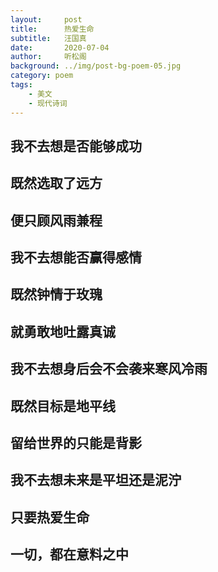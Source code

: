 ```yaml
---
layout:     post
title:      热爱生命
subtitle:   汪国真
date:       2020-07-04
author:     听松阁
background: ../img/post-bg-poem-05.jpg
category: poem
tags:
    - 美文
    - 现代诗词
---
```


## 我不去想是否能够成功

## 既然选取了远方

## 便只顾风雨兼程

## 我不去想能否赢得感情

## 既然钟情于玫瑰

## 就勇敢地吐露真诚

## 我不去想身后会不会袭来寒风冷雨

## 既然目标是地平线

## 留给世界的只能是背影

## 我不去想未来是平坦还是泥泞

## 只要热爱生命

## 一切，都在意料之中
